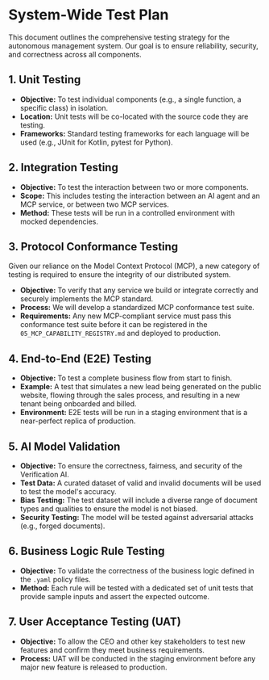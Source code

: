 # System-Wide Test Plan

This document outlines the comprehensive testing strategy for the autonomous management system. Our goal is to ensure reliability, security, and correctness across all components.

## 1. Unit Testing

- **Objective:** To test individual components (e.g., a single function, a specific class) in isolation.
- **Location:** Unit tests will be co-located with the source code they are testing.
- **Frameworks:** Standard testing frameworks for each language will be used (e.g., JUnit for Kotlin, pytest for Python).

## 2. Integration Testing

- **Objective:** To test the interaction between two or more components.
- **Scope:** This includes testing the interaction between an AI agent and an MCP service, or between two MCP services.
- **Method:** These tests will be run in a controlled environment with mocked dependencies.

## 3. Protocol Conformance Testing

Given our reliance on the Model Context Protocol (MCP), a new category of testing is required to ensure the integrity of our distributed system.

- **Objective:** To verify that any service we build or integrate correctly and securely implements the MCP standard.
- **Process:** We will develop a standardized MCP conformance test suite.
- **Requirements:** Any new MCP-compliant service must pass this conformance test suite before it can be registered in the `05_MCP_CAPABILITY_REGISTRY.md` and deployed to production.

## 4. End-to-End (E2E) Testing

- **Objective:** To test a complete business flow from start to finish.
- **Example:** A test that simulates a new lead being generated on the public website, flowing through the sales process, and resulting in a new tenant being onboarded and billed.
- **Environment:** E2E tests will be run in a staging environment that is a near-perfect replica of production.

## 5. AI Model Validation

- **Objective:** To ensure the correctness, fairness, and security of the Verification AI.
- **Test Data:** A curated dataset of valid and invalid documents will be used to test the model's accuracy.
- **Bias Testing:** The test dataset will include a diverse range of document types and qualities to ensure the model is not biased.
- **Security Testing:** The model will be tested against adversarial attacks (e.g., forged documents).

## 6. Business Logic Rule Testing

- **Objective:** To validate the correctness of the business logic defined in the `.yaml` policy files.
- **Method:** Each rule will be tested with a dedicated set of unit tests that provide sample inputs and assert the expected outcome.

## 7. User Acceptance Testing (UAT)

- **Objective:** To allow the CEO and other key stakeholders to test new features and confirm they meet business requirements.
- **Process:** UAT will be conducted in the staging environment before any major new feature is released to production.
